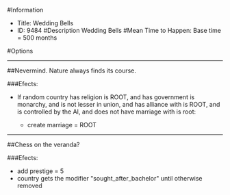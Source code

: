 #Information
 - Title: Wedding Bells
 - ID: 9484
#Description
Wedding Bells
#Mean Time to Happen:
Base time = 500 months

#Options

___
##Nevermind. Nature always finds its course.

###Efects:<ul><li>If random country has religion is ROOT, and  has government is monarchy, and  is not lesser in union, and  has alliance with is ROOT, and  is controlled by the AI, and does not have marriage with is root:</li><ul><li>create marriage = ROOT</li></ul></ul>

___
##Chess on the veranda?

###Efects:<ul><li>add prestige = 5</li><li>country gets the modifier "sought_after_bachelor" until otherwise removed</li></ul>
